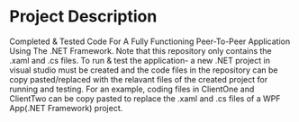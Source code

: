 # Project Description
Completed &amp; Tested Code For A Fully Functioning Peer-To-Peer Application Using The .NET Framework. Note that this repository only contains the .xaml and .cs files. To run & test the application- a new .NET project in visual studio must be created and the code files in the repository can be copy pasted/replaced with the relavant files of the created project for running and testing. For an example, coding files in ClientOne and ClientTwo can be copy pasted to replace the .xaml and .cs files of a WPF App(.NET Framework) project.  
